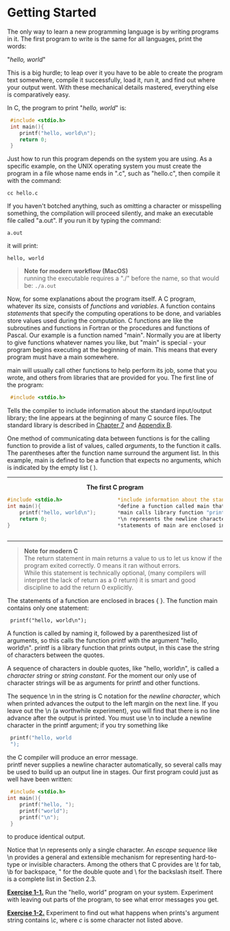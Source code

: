 # Getting Started

The only way to learn a new programming language is by writing programs in it. The first program to write is the same for all languages, print the words:   

"*hello, world*"

This is a big hurdle; to leap over it you have to be able to create the program text somewhere, compile it successfully, load it, run it, and find out where your output went. With these mechanical details mastered, everything else is comparatively easy.

In C, the program to print "*hello, world*" is:

```c
 #include <stdio.h> 
 int main(){ 
    printf("hello, world\n"); 
    return 0;
 }
```
Just how to run this program depends on the system you are using. As a specific example, on the UNIX operating system you must create the program in a file whose name ends in ".c", such as "hello.c", then compile it with the command:

```
cc hello.c
```

If you haven't botched anything, such as omitting a character or misspelling something, the compilation will proceed silently, and make an executable file called "a.out". If you run it by typing the command:

```
a.out 
```
it will print: 
```
hello, world
```

>**Note for modern workflow (MacOS)**  
> running the executable requires a "./" before the name, so that would be:
>`./a.out`

Now, for some explanations about the program itself. A C program, whatever its size, consists of *functions* and *variables*. A function contains *statements* that specify the computing operations to be done, and variables store values used during the computation. C functions are like the subroutines and functions in Fortran or the procedures and functions of Pascal. Our example is a function named "main". Normally you are at liberty to give functions whatever names you like, but "main" is special - your program begins executing at the beginning of main. This means that every program must have a main somewhere.

main will usually call other functions to help perform its job, some that you wrote, and others from libraries that are provided for you. The first line of the program:

```c
 #include <stdio.h>
```
Tells the compiler to include information about the standard input/output library; the line appears at the beginning of many C source files. The standard library is described in [Chapter 7]() and [Appendix B]().

One method of communicating data between functions is for the calling function to provide a list of values, called *arguments*, to the function it calls. The parentheses after the function name surround the argument list. In this example, main is defined to be a function that expects no arguments, which is indicated by the empty list ( ).

---

<p style= "text-align: center;"><b> The first C program </b></p>

```c
#include <stdio.h>                  *include information about the standard library  
int main(){                         *define a function called main that received no argument values  
    printf("hello, world\n");       *main calls library function "printf" to print this sequence of characters   
    return 0;                       *\n represents the newline character   
}                                   *statements of main are enclosed in braces
                                    
```
---

>**Note for modern C**  
>The return statement in main returns a value to us to let us know if the program exited correctly. 0 means it ran without errors.  
>While this statement is technically optional, (many compilers will interpret the lack of return as a 0 return)
>it is smart and good discipline to add the return 0 explicitly.

The statements of a function are enclosed in braces { }. The function main contains only one statement:

```
 printf("hello, world\n");
```
A function is called by naming it, followed by a parenthesized list of arguments, so this calls the function printf with the argument "hello, world\n". printf is a library function that prints output, in this case the string of characters between the quotes.

A sequence of characters in double quotes, like "hello, world\n", is called a *character string* or *string constant*. For the moment our only use of character strings will be as arguments for printf and other functions.

The sequence \n in the string is C notation for the *newline character*, which when printed advances the output to the left margin on the next line. If you leave out the \n (a worthwhile experiment), you will find that there is no line advance after the output is printed. You must use \n to include a newline character in the printf argument; if you try something like

```c
 printf("hello, world 
 "); 
```

the C compiler will produce an error message.  
printf never supplies a newline character automatically, so several calls may be used to build up an output line in stages. Our first program could just as well have been written:

```c
 #include <stdio.h> 
int main(){ 
    printf("hello, "); 
    printf("world"); 
    printf("\n"); 
 }
```
to produce identical output.

Notice that \n represents only a single character. An *escape sequence* like \n provides a general and extensible mechanism for representing hard-to-type or invisible characters. Among the others that C provides are \t for tab, \b for backspace, \" for the double quote and \\ for the backslash itself. There is a complete list in Section 2.3.

[**Exercise 1-1.**]() Run the "hello, world" program on your system. Experiment with leaving out parts of the program, to see what error messages you get.

[**Exercise 1-2.**]() Experiment to find out what happens when prints's argument string contains *\c*, where *c* is some character not listed above.